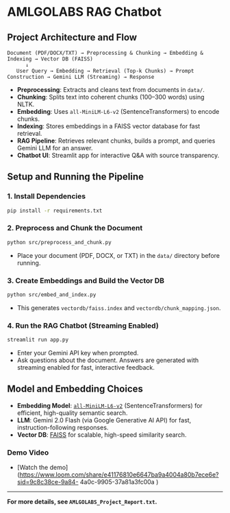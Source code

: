 # AMLGOLABS RAG Chatbot

## Project Architecture and Flow

```
Document (PDF/DOCX/TXT) → Preprocessing & Chunking → Embedding & Indexing → Vector DB (FAISS)
      ↓
   User Query → Embedding → Retrieval (Top-k Chunks) → Prompt Construction → Gemini LLM (Streaming) → Response
```

- **Preprocessing**: Extracts and cleans text from documents in `data/`.
- **Chunking**: Splits text into coherent chunks (100–300 words) using NLTK.
- **Embedding**: Uses `all-MiniLM-L6-v2` (SentenceTransformers) to encode chunks.
- **Indexing**: Stores embeddings in a FAISS vector database for fast retrieval.
- **RAG Pipeline**: Retrieves relevant chunks, builds a prompt, and queries Gemini LLM for an answer.
- **Chatbot UI**: Streamlit app for interactive Q&A with source transparency.

## Setup and Running the Pipeline

### 1. Install Dependencies

```bash
pip install -r requirements.txt
```

### 2. Preprocess and Chunk the Document

```bash
python src/preprocess_and_chunk.py
```

- Place your document (PDF, DOCX, or TXT) in the `data/` directory before running.

### 3. Create Embeddings and Build the Vector DB

```bash
python src/embed_and_index.py
```

- This generates `vectordb/faiss.index` and `vectordb/chunk_mapping.json`.

### 4. Run the RAG Chatbot (Streaming Enabled)

```bash
streamlit run app.py
```

- Enter your Gemini API key when prompted.
- Ask questions about the document. Answers are generated with streaming enabled for fast, interactive feedback.

## Model and Embedding Choices

- **Embedding Model**: [`all-MiniLM-L6-v2`](https://www.sbert.net/docs/pretrained_models.html) (SentenceTransformers) for efficient, high-quality semantic search.
- **LLM**: Gemini 2.0 Flash (via Google Generative AI API) for fast, instruction-following responses.
- **Vector DB**: [FAISS](https://faiss.ai/) for scalable, high-speed similarity search.

### Demo Video

- [Watch the demo](https://www.loom.com/share/e41176810e6647ba9a4004a80b7ece6e?sid=9c8c38ce-9a84-
  4a0c-9905-37a81a3fc00a
  )

---

**For more details, see `AMLGOLABS_Project_Report.txt`.**
